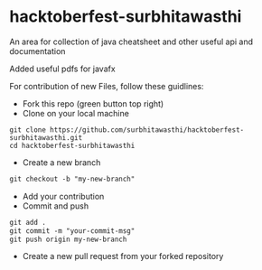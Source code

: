# hacktoberfest-surbhitawasthi
An area for collection of java cheatsheet and other useful api and documentation

Added useful pdfs for javafx

For contribution of new Files, follow these guidlines:

- Fork this repo (green button top right)
- Clone on your local machine

```terminal
git clone https://github.com/surbhitawasthi/hacktoberfest-surbhitawasthi.git
cd hacktoberfest-surbhitawasthi
```
- Create a new branch

```markdown
git checkout -b "my-new-branch"
```
- Add your contribution
- Commit and push

```markdown
git add .
git commit -m "your-commit-msg"
git push origin my-new-branch
```

- Create a new pull request from your forked repository
